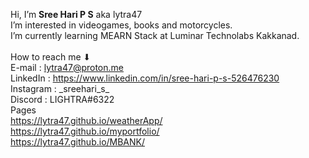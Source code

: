 Hi, I’m <strong>Sree Hari P S</strong> aka lytra47 <br />
I’m interested in videogames, books and motorcycles. <br />
I’m currently learning MEARN Stack at Luminar Technolabs Kakkanad. <br />
<br />
How to reach me ⬇ <br />
E-mail : lytra47@proton.me <br />
LinkedIn : https://www.linkedin.com/in/sree-hari-p-s-526476230 <br />
Instagram : \_sreehari_s\_ <br />
Discord : LIGHTRA#6322 <br />
Pages <br />
https://lytra47.github.io/weatherApp/ <br/>
https://lytra47.github.io/myportfolio/ <br/>
https://lytra47.github.io/MBANK/
